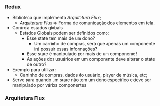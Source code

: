 ### Redux

* Biblioteca que implementa *Arquitetura Flux*;
  * *Arquitetura Flux* => Forma de comunicação dos elementos em tela.
* Controla estados globais
  * Estados Globais podem ser definidos como:
    * Esse state tem mais de um dono?
      * Um carrinho de compras, será que apenas um componente irá possuir essas informações?
    * Esse state é manipulado por mais de um componente?
    * As ações dos usuários em um componente deve alterar o state de outro?
* Exemplo para utilizar:
  * Carrinho de compras, dados do usuário, player de música, etc;
* Serve para quando um state não tem um dono especifico e deve ser manipulado por vários componentes

### Arquitetura Flux


